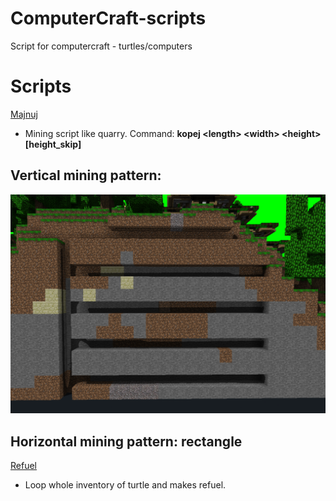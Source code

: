 # ComputerCraft-scripts
Script for computercraft - turtles/computers

# Scripts
[Majnuj](https://github.com/DanielADK/ComputerCraft-scripts/blob/main/majnuj)
- Mining script like quarry. Command: __kopej \<length> \<width> \<height> [height_skip]__ 

## Vertical mining pattern: 

![pattern](/mining-pattern.png)

## Horizontal mining pattern: rectangle

[Refuel](https://github.com/DanielADK/ComputerCraft-scripts/blob/main/refuel)
- Loop whole inventory of turtle and makes refuel.

